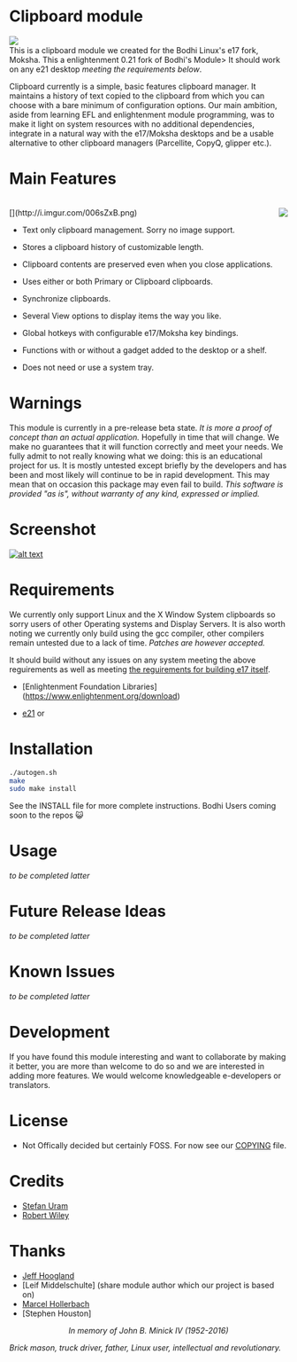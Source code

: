 # Clipboard module

[<img align="left" src="http://i.imgur.com/ZzWlRgJ.png">](https://github.com/pasnox/oxygen-icons-png)
<br>
This is a clipboard module we created for the Bodhi Linux's e17 fork, Moksha. This a enlightenment 0.21 fork of Bodhi's Module> It should work on any e21 desktop *meeting the requirements below*.

 Clipboard currently is a simple, basic features clipboard manager. It maintains a history of text copied to the clipboard from which you can choose with a bare minimum of configuration options.  Our main ambition, aside from learning EFL and enlightenment module programming, was to make it light on system resources with no additional dependencies, integrate in a natural way with the e17/Moksha desktops and be a usable alternative to other clipboard managers (Parcellite, CopyQ, glipper etc.).

# Main Features
<br>
[<img align="right" src="http://i.imgur.com/006sZxB.png">](http://i.imgur.com/006sZxB.png)

- Text only clipboard management. Sorry no image support.


- Stores a clipboard history of customizable length.
 

- Clipboard contents are preserved even when you close applications.


- Uses either or both Primary or Clipboard clipboards.


- Synchronize clipboards.


- Several View options to display items the way you like.


- Global hotkeys with configurable e17/Moksha key bindings.


- Functions with or without a gadget added to the desktop or a shelf.


- Does not need or use a system tray.


# Warnings

This module is currently in a pre-release beta state. *It is more a proof of concept than an actual application.* Hopefully in time that will change. We make no guarantees that it will function correctly and meet your needs. We fully admit to not really knowing what we doing: this is an educational project for us. It is mostly untested except briefly by the developers and has been and most likely will continue to be in rapid development. This may mean that on occasion this package may even fail to build. *This software is provided "as is", without warranty of any kind, expressed or implied.* 

# Screenshot

[![alt text](http://i.imgur.com/4GreCI0.png "Clipboard module")](http://i.imgur.com/4GreCI0.png)

# Requirements

We currently only support Linux and the X Window System clipboards so sorry users of other Operating systems and Display Servers. It is also worth noting we currently only build using the gcc compiler, other compilers remain untested due to a lack of time. *Patches are however accepted.*

It should build without any issues on any system meeting the above reguirements as well as meeting [the reguirements for building e17 itself](https://www.enlightenment.org/download).

- [Enlightenment Foundation Libraries] (https://www.enlightenment.org/download)

- [e21](https://www.enlightenment.org/download) or 

# Installation

```bash
./autogen.sh
make
sudo make install
```

See the INSTALL file for more complete instructions. Bodhi Users coming soon to the repos :smiley_cat:

# Usage

*to be completed latter*

# Future Release Ideas

*to be completed latter*

# Known Issues

*to be completed latter*

# Development

If you have found this module interesting and want to collaborate by making it better, you are more than welcome to do so and we are interested in adding more features. We would welcome knowledgeable e-developers or translators. 

# License

- Not Offically decided but certainly FOSS. For now see our [COPYING](https://github.com/thewaiter/Clipboard/blob/master/COPYING) file.

# Credits

- [Stefan Uram](https://github.com/thewaiter)
- [Robert Wiley](https://github.com/rbtylee)

# Thanks
- [Jeff Hoogland](https://github.com/JeffHoogland)
- [Leif Middelschulte] (share module author which our project is based on)
- [Marcel Hollerbach](https://github.com/marcelhollerbach)
- [Stephen Houston]

<p align="center"><i>In memory of John B. Minick IV (1952-2016)<br>

Brick mason, truck driver, father, Linux user, intellectual and revolutionary.</i></p>
